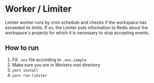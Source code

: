 # Worker / Limiter

Limiter worker runs by cron schedule and checks if the workspace has exceeded its limits.
If so, the Limiter puts information to Redis about the workspace's projects for which it is necessary to stop accepting events.

## How to run

1. Fill `.env` file according to `.env.sample`
2. Make sure you are in Workers root directory
3. `yarn install`
4. `yarn run-limiter`


